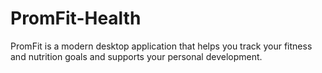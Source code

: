 # PromFit-Health
PromFit is a modern desktop application that helps you track your fitness and nutrition goals and supports your personal development.
